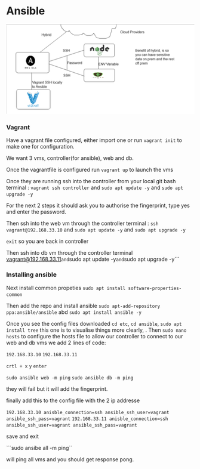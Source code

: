 # Ansible
![Alt text](pics_for_mds/anisble%20diagram.png)


### Vagrant

Have a vagrant file configured, either import one or run ```vagrant init``` to make one for configuration.

We want 3 vms, controller(for ansible), web and db.

Once the vagrantfile is configured run ```vagrant up``` to launch the vms

Once they are running ssh into the controller from your local git bash terminal : ```vagrant ssh controller``` and ```sudo apt update -y``` and ```sudo apt upgrade -y```

For the next 2 steps it should ask you to authorise the fingerprint, type yes and enter the password.

Then ssh into the web vm through the controller terminal : ```ssh vagrant@192.168.33.10``` and ```sudo apt update -y``` and ```sudo apt upgrade -y```

```exit``` so you are back in controller 

Then ssh into db vm through the controller terminal vagrant@192.168.33.11``` and ```sudo apt update -y``` and ```sudo apt upgrade -y```

### Installing ansible

Next install common propeties ```sudo apt install software-properties-common```

Then add the repo and install ansible ```sudo apt-add-repository ppa:ansible/ansible``` abd ```sudo apt install ansible -y```

Once you see the config files downloaded ```cd etc```, ```cd ansible```, ```sudo apt install tree``` this one is to visualise things more clearly, . Then ```sudo nano hosts``` to configure the hosts file to allow our controller to connect to our web and db vms we add 2 lines of code:

```192.168.33.10```
```192.168.33.11```

```crtl + x``` 
```y```
```enter```

```sudo ansible web -m ping```
```sudo ansible db -m ping```

they will fail but it will add the fingerprint.

finally add this to the config file with the 2 ip addresse

```192.168.33.10 anisble_connection=ssh ansible_ssh_user=vagrant ansible_ssh_pass=vagrant```
```192.168.33.11 anisble_connection=ssh ansible_ssh_user=vagrant ansible_ssh_pass=vagrant```

save and exit

```sudo ansibe all -m ping``

will ping all vms and you should get response pong.













